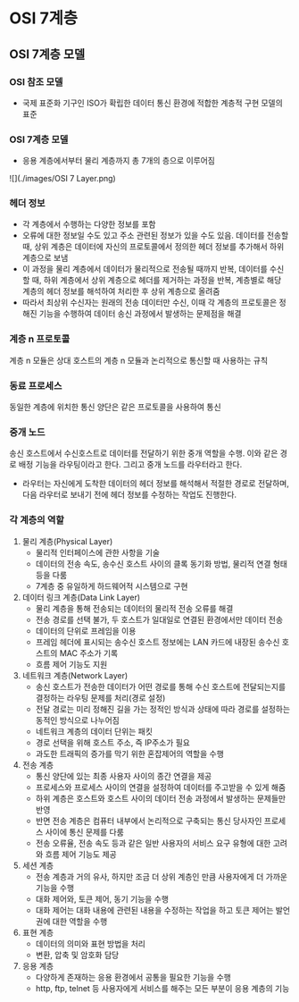 # OSI 7계층

## OSI 7계층 모델

### OSI 참조 모델

- 국제 표준화 기구인 ISO가 확립한 데이터 통신 환경에 적합한 계층적 구현 모델의 표준

### OSI 7계층 모델

- 응용 계층에서부터 물리 계층까지 총 7개의 층으로 이루어짐

![](./images/OSI 7 Layer.png)

### 헤더 정보

- 각 계층에서 수행하는 다양한 정보를 포함
- 오류에 대한 정보일 수도 있고 주소 관련된 정보가 있을 수도 있음. 데이터를 전송할 때, 상위 계층은 데이터에 자신의 프로토콜에서 정의한 헤더 정보를 추가해서 하위 계층으로 보냄
- 이 과정을 물리 계층에서 데이터가 물리적으로 전송될 때까지 반복, 데이터를 수신할 때, 하위 계층에서 상위 계층으로 헤더를 제거하는 과정을 반복, 계층별로 해당 계층의 헤더 정보를 해석하여 처리한 후 상위 계층으로 올려줌
- 따라서 최상위 수신자는 원래의 전송 데이터만 수신, 이때 각 계층의 프로토콜은 정해진 기능을 수행하여 데이터 송신 과정에서 발생하는 문제점을 해결

### 계층 n 프로토콜

계층 n 모듈은 상대 호스트의 계층 n 모듈과 논리적으로 통신할 때 사용하는 규칙

### 동료 프로세스

동일한 계층에 위치한 통신 양단은 같은 프로토콜을 사용하여 통신

### 중개 노드

송신 호스트에서 수신호스트로 데이터를 전달하기 위한 중개 역할을 수행. 이와 같은 경로 배정 기능을 라우팅이라고 한다. 그리고 중개 노드를 라우터라고 한다.

- 라우터는 자신에게 도착한 데이터의 헤더 정보를 해석해서 적절한 경로로 전달하며, 다음 라우터로 보내기 전에 헤더 정보를 수정하는 작업도 진행한다.

### 각 계층의 역할

1. 물리 계층(Physical Layer)
   - 물리적 인터페이스에 관한 사항을 기술
   - 데이터의 전송 속도, 송수신 호스트 사이의 클록 동기화 방법, 물리적 연결 형태 등을 다룸
   - 7계층 중 유일하게 하드웨어적 시스템으로 구현
2. 데이터 링크 계층(Data Link Layer)
   - 물리 계층을 통해 전송되는 데이터의 물리적 전송 오류를 해결
   - 전송 경로를 선택 불가, 두 호스트가 일대일로 연결된 환경에서만 데이터 전송
   - 데이터의 단위로 프레임을 이용
   - 프레임 헤더에 표시되는 송수신 호스트 정보에는 LAN 카드에 내장된 송수신 호스트의 MAC 주소가 기록
   - 흐름 제어 기능도 지원
3. 네트워크 계층(Network Layer)
   - 송신 호스트가 전송한 데이터가 어떤 경로를 통해 수신 호스트에 전달되는지를 결정하는 라우팅 문제를 처리(경로 설정)
   - 전달 경로는 미리 정해진 길을 가는 정적인 방식과 상태에 따라 경로를 설정하는 동적인 방식으로 나누어짐
   - 네트워크 계층의 데이터 단위는 패킷
   - 경로 선택을 위해 호스트 주소, 즉 IP주소가 필요
   - 과도한 트래픽의 증가를 막기 위한 혼잡제어의 역할을 수행
4. 전송 계층
   - 통신 양단에 있는 최종 사용자 사이의 종간 연결을 제공
   - 프로세스와 프로세스 사이의 연결을 설정하여 데이터를 주고받을 수 있게 해줌
   - 하위 계층은 호스트와 호스트 사이의 데이터 전송 과정에서 발생하는 문제들만 반영
   - 반면 전송 계층은 컴퓨터 내부에서 논리적으로 구축되는 통신 당사자인 프로세스 사이에 통신 문제를 다룸
   - 전송 오류율, 전송 속도 등과 같은 일반 사용자의 서비스 요구 유형에 대한 고려와 흐름 제어 기능도 제공
5. 세션 계층
   - 전송 계층과 거의 유사, 하지만 조금 더 상위 계층인 만큼 사용자에게 더 가까운 기능을 수행
   - 대화 제어와, 토큰 제어, 동기 기능을 수행
   - 대화 제어는 대화 내용에 관련된 내용을 수정하는 작업을 하고 토큰 제어는 발언권에 대한 역할을 수행
6. 표현 계층
   - 데이터의 의미와 표현 방법을 처리
   - 변환, 압축 및 암호화 담당
7. 응용 계층
   - 다양하게 존재하는 응용 환경에서 공통을 필요한 기능을 수행
   - http, ftp, telnet 등 사용자에게 서비스를 해주는 모든 부분이 응용 계층의 기능

